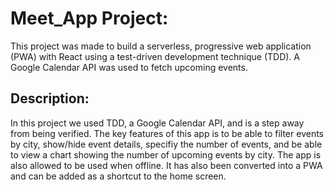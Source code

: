 <h1> Meet_App Project: </h1>
  
<p> This project was made to build a serverless, progressive web application (PWA) with React using a test-driven development technique (TDD). 
  A Google Calendar API was used to fetch upcoming events. </p>
  
<h2> Description: </h2>  
  
  <p> In this project we used TDD, a Google Calendar API, and is a step away from being verified. The key features of this app is to be able to filter events by city,
    show/hide event details, specifiy the number of events, and be able to view a chart showing the number of upcoming events by city. The app is also allowed to be used when offline. 
    It has also been converted into a PWA and can be added as a shortcut to the home screen. </p>
